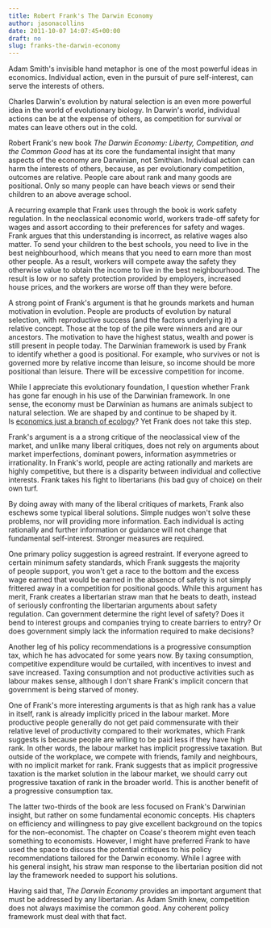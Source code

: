 ```yaml
---
title: Robert Frank's The Darwin Economy
author: jasonacollins
date: 2011-10-07 14:07:45+00:00
draft: no
slug: franks-the-darwin-economy
---
```


Adam Smith's invisible hand metaphor is one of the most powerful ideas in economics. Individual action, even in the pursuit of pure self-interest, can serve the interests of others.

Charles Darwin's evolution by natural selection is an even more powerful idea in the world of evolutionary biology. In Darwin's world, individual actions can be at the expense of others, as competition for survival or mates can leave others out in the cold.

Robert Frank's new book *The Darwin Economy: Liberty, Competition, and the Common Good* has at its core the fundamental insight that many aspects of the economy are Darwinian, not Smithian. Individual action can harm the interests of others, because, as per evolutionary competition, outcomes are relative. People care about rank and many goods are positional. Only so many people can have beach views or send their children to an above average school.

A recurring example that Frank uses through the book is work safety regulation. In the neoclassical economic world, workers trade-off safety for wages and assort according to their preferences for safety and wages. Frank argues that this understanding is incorrect, as relative wages also matter. To send your children to the best schools, you need to live in the best neighbourhood, which means that you need to earn more than most other people. As a result, workers will compete away the safety they otherwise value to obtain the income to live in the best neighbourhood. The result is low or no safety protection provided by employers, increased house prices, and the workers are worse off than they were before.

A strong point of Frank's argument is that he grounds markets and human motivation in evolution. People are products of evolution by natural selection, with reproductive success (and the factors underlying it) a relative concept. Those at the top of the pile were winners and are our ancestors. The motivation to have the highest status, wealth and power is still present in people today. The Darwinian framework is used by Frank to identify whether a good is positional. For example, who survives or not is governed more by relative income than leisure, so income should be more positional than leisure. There will be excessive competition for income.

While I appreciate this evolutionary foundation, I question whether Frank has gone far enough in his use of the Darwinian framework. In one sense, the economy must be Darwinian as humans are animals subject to natural selection. We are shaped by and continue to be shaped by it. Is [economics just a branch of ecology](https://jasoncollins.blog/economics-is-a-branch-of-ecology/)? Yet Frank does not take this step.

Frank's argument is a a strong critique of the neoclassical view of the market, and unlike many liberal critiques, does not rely on arguments about market imperfections, dominant powers, information asymmetries or irrationality. In Frank's world, people are acting rationally and markets are highly competitive, but there is a disparity between individual and collective interests. Frank takes his fight to libertarians (his bad guy of choice) on their own turf.

By doing away with many of the liberal critiques of markets, Frank also eschews some typical liberal solutions. Simple nudges won't solve these problems, nor will providing more information. Each individual is acting rationally and further information or guidance will not change that fundamental self-interest. Stronger measures are required.

One primary policy suggestion is agreed restraint. If everyone agreed to certain minimum safety standards, which Frank suggests the majority of people support, you won't get a race to the bottom and the excess wage earned that would be earned in the absence of safety is not simply frittered away in a competition for positional goods. While this argument has merit, Frank creates a libertarian straw man that he beats to death, instead of seriously confronting the libertarian arguments about safety regulation. Can government determine the right level of safety? Does it bend to interest groups and companies trying to create barriers to entry? Or does government simply lack the information required to make decisions?

Another leg of his policy recommendations is a progressive consumption tax, which he has advocated for some years now. By taxing consumption, competitive expenditure would be curtailed, with incentives to invest and save increased. Taxing consumption and not productive activities such as labour makes sense, although I don't share Frank's implicit concern that government is being starved of money.

One of Frank's more interesting arguments is that as high rank has a value in itself, rank is already implicitly priced in the labour market. More productive people generally do not get paid commensurate with their relative level of productivity compared to their workmates, which Frank suggests is because people are willing to be paid less if they have high rank. In other words, the labour market has implicit progressive taxation. But outside of the workplace, we compete with friends, family and neighbours, with no implicit market for rank. Frank suggests that as implicit progressive taxation is the market solution in the labour market, we should carry out progressive taxation of rank in the broader world. This is another benefit of a progressive consumption tax.

The latter two-thirds of the book are less focused on Frank's Darwinian insight, but rather on some fundamental economic concepts. His chapters on efficiency and willingness to pay give excellent background on the topics for the non-economist. The chapter on Coase's theorem might even teach something to economists. However, I might have preferred Frank to have used the space to discuss the potential critiques to his policy recommendations tailored for the Darwin economy. While I agree with his general insight, his straw man response to the libertarian position did not lay the framework needed to support his solutions.

Having said that, *The Darwin Economy* provides an important argument that must be addressed by any libertarian. As Adam Smith knew, competition does not always maximise the common good. Any coherent policy framework must deal with that fact.
